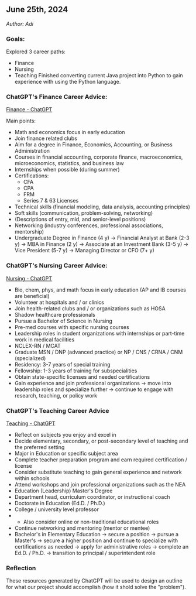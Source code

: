 ## June 25th, 2024
<em>Author: Adi</em>

### Goals:
Explored 3 career paths:
- Finance
- Nursing
- Teaching
Finished converting current Java project into Python to gain experience with using the Python language.

### ChatGPT's Finance Career Advice:
[Finance - ChatGPT](https://chatgpt.com/share/76f8728a-be71-4768-919e-a23b4e3bb758)<br/>

Main points:
- Math and economics focus in early education
- Join finance related clubs
- Aim for a degree in Finance, Economics, Accounting, or Business Administration
- Courses in financial accounting, corporate finance, macroeconomics, microeconomics, statistics, and business law
- Internships when possible (during summer)
- Certifications:
  - CFA
  - CPA
  - FRM
  - Series 7 & 63 Licenses
- Technical skills (financial modeling, data analysis, accounting principles)
- Soft skills (communication, problem-solving, networking)
- (Descriptions of entry, mid, and senior-level positions)
- Networking (industry conferences, professional associations, mentorship)
- Undergraduate Degree in Finance (4 y) -> Financial Analyst at Bank (2-3 y) -> MBA in Finance (2 y) -> Associate at an Investment Bank (3-5 y) -> Vice President (5-7 y) -> Managing Director or CFO (7+ y) 

### ChatGPT's Nursing Career Advice:
[Nursing - ChatGPT](https://chatgpt.com/share/39c7fb09-cb71-427a-a8da-0c43183083c7)<br/>

- Bio, chem, phys, and math focus in early education (AP and IB courses are beneficial)
- Volunteer at hospitals and / or clinics
- Join health-related clubs and / or organizations such as HOSA
- Shadow healthcare professionals
- Pursue a Bachelor of Science in Nursing
- Pre-med courses with specific nursing courses
- Leadership roles in student organizations with internships or part-time work in medical facilities
- NCLEX-RN / MCAT
- Graduate MSN / DNP (advanced practice) or NP / CNS / CRNA / CNM (specialized)
- Residency: 3-7 years of special training
- Fellowship: 1-3 years of training for subspecialities
- Obtain state-specific licenses and needed certifications
- Gain experience and join professional organizations -> move into leadership roles and specialize further -> continue to engage with research, teaching, or policy work

### ChatGPT's Teaching Career Advice
[Teaching - ChatGPT](https://chatgpt.com/share/d57face5-b9de-4355-98bd-0ca9831802e2)<br/>

- Reflect on subjects you enjoy and excel in
- Decide elementary, secondary, or post-secondary level of teaching and the preferred setting
- Major in Education or specific subject area
- Complete teacher preparation program and earn required certification / license
- Consider substitute teaching to gain general experience and network within schools
- Attend workshops and join professional organizations such as the NEA
- Education (Leadership) Master's Degree
- Department head, curriculum coordinator, or instructional coach
- Doctorate in Education (Ed.D. / Ph.D.)
- College / university level professor
- * Also consider online or non-traditional educational roles
- Continue networking and mentoring (mentor or mentee)
- Bachelor's in Elementary Education -> secure a position -> pursue a Master's -> secure a higher position and continue to specialize with certifications as needed -> apply for administrative roles -> complete an Ed.D. / Ph.D. -> transition to principal / superintendent role

### Reflection
These resources generated by ChatGPT will be used to design an outline for what our project should accomplish (how it shold solve the "problem").

